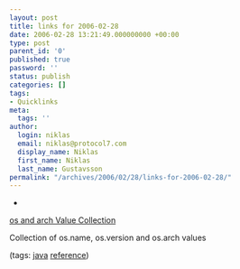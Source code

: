 ```yaml
---
layout: post
title: links for 2006-02-28
date: 2006-02-28 13:21:49.000000000 +00:00
type: post
parent_id: '0'
published: true
password: ''
status: publish
categories: []
tags:
- Quicklinks
meta:
  tags: ''
author:
  login: niklas
  email: niklas@protocol7.com
  display_name: Niklas
  first_name: Niklas
  last_name: Gustavsson
permalink: "/archives/2006/02/28/links-for-2006-02-28/"
---
```

- 
[os and arch Value Collection](http://lopica.sourceforge.net/os.html)

Collection of os.name, os.version and os.arch values

(tags: [java](http://del.icio.us/protocol7/java) [reference](http://del.icio.us/protocol7/reference))
